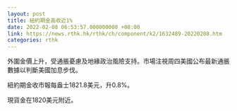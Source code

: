 ```yaml
---
layout: post
title: 紐約期金高收近1%
date: 2022-02-08 06:53:57.000000000 +08:00
link: https://news.rthk.hk/rthk/ch/component/k2/1632489-20220208.htm
categories: rthk
---
```


外圍金價上升，受通脹憂慮及地緣政治風險支持。市場注視周四美國公布最新通脹數據以判斷美國加息步伐。

紐約期金收市報每盎士1821.8美元，升0.8%。

現貨金在1820美元附近。
